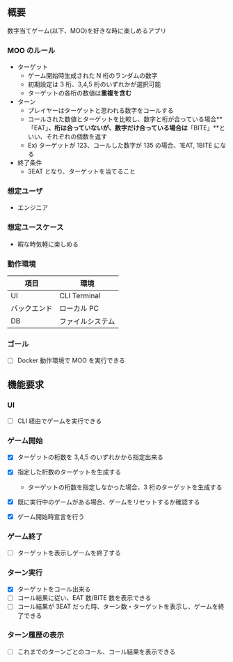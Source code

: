## 概要

数字当てゲーム(以下、MOO)を好きな時に楽しめるアプリ

### MOO のルール

- ターゲット
  - ゲーム開始時生成された N 桁のランダムの数字
  - 初期設定は 3 桁、3,4,5 桁のいずれかが選択可能
  - ターゲットの各桁の数値は**重複を含む**
- ターン
  - プレイヤーはターゲットと思われる数字をコールする
  - コールされた数値とターゲットを比較し、数字と桁が合っている場合**「EAT」**、桁は合っていないが、数字だけ合っている場合は**「BITE」**といい、それぞれの個数を返す
  - Ex) ターゲットが 123、コールした数字が 135 の場合、1EAT, 1BITE になる
- 終了条件
  - 3EAT となり、ターゲットを当てること

### 想定ユーザ

- エンジニア

### 想定ユースケース

- 暇な時気軽に楽しめる

### 動作環境

| 項目         | 環境             |
| ------------ | ---------------- |
| UI           | CLI Terminal     |
| バックエンド | ローカル PC      |
| DB           | ファイルシステム |

### ゴール

- [ ] Docker 動作環境で MOO を実行できる

## 機能要求

### UI

- [ ] CLI 経由でゲームを実行できる

### ゲーム開始

- [x] ターゲットの桁数を 3,4,5 のいずれかから指定出来る
- [x] 指定した桁数のターゲットを生成する

  - ターゲットの桁数を指定しなかった場合、3 桁のターゲットを生成する

- [x] 既に実行中のゲームがある場合、ゲームをリセットするか確認する
- [x] ゲーム開始時宣言を行う

### ゲーム終了

- [ ] ターゲットを表示しゲームを終了する

### ターン実行

- [x] ターゲットをコール出来る
- [ ] コール結果に従い、EAT 数/BITE 数を表示できる
- [ ] コール結果が 3EAT だった時、ターン数・ターゲットを表示し、ゲームを終了できる

### ターン履歴の表示

- [ ] これまでのターンごとのコール、コール結果を表示できる
